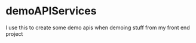 # demoAPIServices

I use this to create some demo apis when demoing stuff from my front end project
